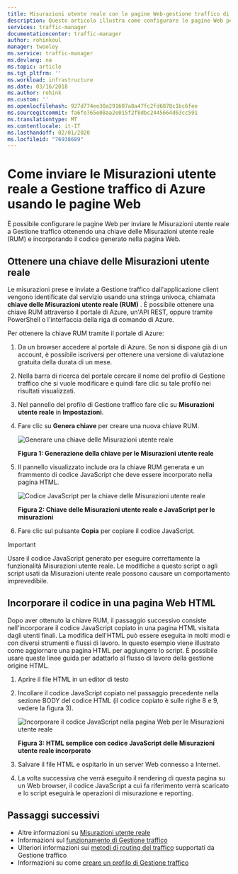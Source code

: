 ```yaml
---
title: Misurazioni utente reale con le pagine Web-gestione traffico di Azure
description: Questo articolo illustra come configurare le pagine Web per inviare misurazioni utente reale a gestione traffico di Azure.
services: traffic-manager
documentationcenter: traffic-manager
author: rohinkoul
manager: twooley
ms.service: traffic-manager
ms.devlang: na
ms.topic: article
ms.tgt_pltfrm: ''
ms.workload: infrastructure
ms.date: 03/16/2018
ms.author: rohink
ms.custom: ''
ms.openlocfilehash: 927d774ee30a291607a8a47fc2fd6878c1bc6fee
ms.sourcegitcommit: fa6fe765e08aa2e015f2f8dbc2445664d63cc591
ms.translationtype: MT
ms.contentlocale: it-IT
ms.lasthandoff: 02/01/2020
ms.locfileid: "76938689"
---
```

# <a name="how-to-send-real-user-measurements-to-azure-traffic-manager-using-web-pages"></a>Come inviare le Misurazioni utente reale a Gestione traffico di Azure usando le pagine Web

È possibile configurare le pagine Web per inviare le Misurazioni utente reale a Gestione traffico ottenendo una chiave delle Misurazioni utente reale (RUM) e incorporando il codice generato nella pagina Web.

## <a name="obtain-a-real-user-measurements-key"></a>Ottenere una chiave delle Misurazioni utente reale

Le misurazioni prese e inviate a Gestione traffico dall'applicazione client vengono identificate dal servizio usando una stringa univoca, chiamata **chiave delle Misurazioni utente reale (RUM)** . È possibile ottenere una chiave RUM attraverso il portale di Azure, un'API REST, oppure tramite PowerShell o l'interfaccia della riga di comando di Azure.

Per ottenere la chiave RUM tramite il portale di Azure:
1. Da un browser accedere al portale di Azure. Se non si dispone già di un account, è possibile iscriversi per ottenere una versione di valutazione gratuita della durata di un mese.
2. Nella barra di ricerca del portale cercare il nome del profilo di Gestione traffico che si vuole modificare e quindi fare clic su tale profilo nei risultati visualizzati.
3. Nel pannello del profilo di Gestione traffico fare clic su **Misurazioni utente reale** in **Impostazioni**.
4. Fare clic su **Genera chiave** per creare una nuova chiave RUM.
 
   ![Generare una chiave delle Misurazioni utente reale](./media/traffic-manager-create-rum-visual-studio/generate-rum-key.png)

   **Figura 1: Generazione della chiave per le Misurazioni utente reale**

5. Il pannello visualizzato include ora la chiave RUM generata e un frammento di codice JavaScript che deve essere incorporato nella pagina HTML.
 
    ![Codice JavaScript per la chiave delle Misurazioni utente reale](./media/traffic-manager-create-rum-web-pages/rum-javascript-code.png)

    **Figura 2: Chiave delle Misurazioni utente reale e JavaScript per le misurazioni**
 
6. Fare clic sul pulsante **Copia** per copiare il codice JavaScript. 

>[!IMPORTANT]
> Usare il codice JavaScript generato per eseguire correttamente la funzionalità Misurazioni utente reale. Le modifiche a questo script o agli script usati da Misurazioni utente reale possono causare un comportamento imprevedibile.

## <a name="embed-the-code-to-an-html-web-page"></a>Incorporare il codice in una pagina Web HTML

Dopo aver ottenuto la chiave RUM, il passaggio successivo consiste nell'incorporare il codice JavaScript copiato in una pagina HTML visitata dagli utenti finali. La modifica dell'HTML può essere eseguita in molti modi e con diversi strumenti e flussi di lavoro. In questo esempio viene illustrato come aggiornare una pagina HTML per aggiungere lo script. È possibile usare queste linee guida per adattarlo al flusso di lavoro della gestione origine HTML.

1.  Aprire il file HTML in un editor di testo
2.  Incollare il codice JavaScript copiato nel passaggio precedente nella sezione BODY del codice HTML (il codice copiato è sulle righe 8 e 9, vedere la figura 3).
 
    ![Incorporare il codice JavaScript nella pagina Web per le Misurazioni utente reale](./media/traffic-manager-create-rum-web-pages/real-user-measurement-embed-script.png)  

    **Figura 3: HTML semplice con codice JavaScript delle Misurazioni utente reale incorporato**

3.  Salvare il file HTML e ospitarlo in un server Web connesso a Internet. 
4. La volta successiva che verrà eseguito il rendering di questa pagina su un Web browser, il codice JavaScript a cui fa riferimento verrà scaricato e lo script eseguirà le operazioni di misurazione e reporting.


## <a name="next-steps"></a>Passaggi successivi
- Altre informazioni su [Misurazioni utente reale](traffic-manager-rum-overview.md)
- Informazioni sul [funzionamento di Gestione traffico](traffic-manager-overview.md)
- Ulteriori informazioni sui [metodi di routing del traffico](traffic-manager-routing-methods.md) supportati da Gestione traffico
- Informazioni su come [creare un profilo di Gestione traffico](traffic-manager-create-profile.md)

